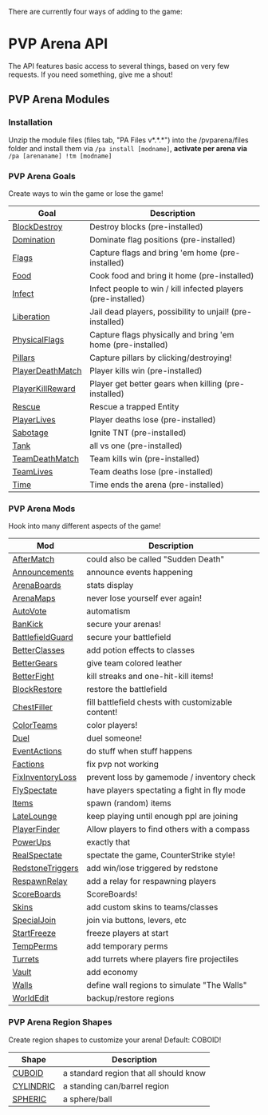 There are currently four ways of adding to the game:
# PVP Arena API

The API features basic access to several things, based on very few requests. If you need something, give me a shout!
## PVP Arena Modules

### Installation

Unzip the module files (files tab, "PA Files v\*.\*.\*") into the /pvparena/files folder and install them via
`/pa install [modname]`, **activate per arena via**
`/pa [arenaname] !tm [modname]`

### PVP Arena Goals

Create ways to win the game or lose the game!

Goal | Description
------------- | -------------
[BlockDestroy](goals/blockdestroy.md) | Destroy blocks (pre-installed)
[Domination](goals/domination.md) | Dominate flag positions (pre-installed)
[Flags](goals/flags.md) | Capture flags and bring 'em home (pre-installed)
[Food](goals/food.md) | Cook food and bring it home (pre-installed)
[Infect](goals/infect.md) | Infect people to win / kill infected players (pre-installed)
[Liberation](goals/liberation.md) | Jail dead players, possibility to unjail! (pre-installed)
[PhysicalFlags](goals/physicalflags.md) | Capture flags physically and bring 'em home (pre-installed)
[Pillars](goals/pillars.md) | Capture pillars by clicking/destroying!
[PlayerDeathMatch](goals/playerdeathmatch.md) | Player kills win (pre-installed)
[PlayerKillReward](goals/playerkillreward.md) | Player get better gears when killing (pre-installed)
[Rescue](goals/rescue.md) | Rescue a trapped Entity
[PlayerLives](goals/playerlives.md) | Player deaths lose (pre-installed)
[Sabotage](goals/sabotage.md) | Ignite TNT (pre-installed)
[Tank](goals/tank.md) | all vs one (pre-installed)
[TeamDeathMatch](goals/teamdeathmatch.md) | Team kills win (pre-installed)
[TeamLives](goals/teamlives.md) | Team deaths lose (pre-installed)
[Time](goals/time.md) | Time ends the arena (pre-installed)

### PVP Arena Mods

Hook into many different aspects of the game!

Mod | Description
------------- | -------------
[AfterMatch](mods/aftermatch.md) | could also be called "Sudden Death"
[Announcements](mods/announcements.md) | announce events happening
[ArenaBoards](mods/arenaboards.md) | stats display
[ArenaMaps](mods/arenamaps.md) | never lose yourself ever again!
[AutoVote](mods/autovote.md) | automatism
[BanKick](mods/bankick.md) | secure your arenas!
[BattlefieldGuard](mods/battlefieldguard.md) | secure your battlefield
[BetterClasses](mods/betterclasses.md) | add potion effects to classes
[BetterGears](mods/bettergears.md) | give team colored leather
[BetterFight](mods/betterfight.md) | kill streaks and one-hit-kill items!
[BlockRestore](mods/blockrestore.md) | restore the battlefield
[ChestFiller](mods/chestfiller.md) | fill battlefield chests with customizable content!
[ColorTeams](mods/colorteams.md) | color players!
[Duel](mods/duel.md) | duel someone!
[EventActions](mods/eventactions.md) | do stuff when stuff happens
[Factions](mods/factions.md) | fix pvp not working
[FixInventoryLoss](mods/fixinventoryloss.md) | prevent loss by gamemode / inventory check
[FlySpectate](mods/flyspectate.md) | have players spectating a fight in fly mode
[Items](mods/items.md) | spawn (random) items
[LateLounge](mods/latelounge.md) | keep playing until enough ppl are joining
[PlayerFinder](mods/playerfinder.md) | Allow players to find others with a compass
[PowerUps](mods/powerups.md) | exactly that
[RealSpectate](mods/realspectate.md) | spectate the game, CounterStrike style!
[RedstoneTriggers](mods/redstonetriggers.md) | add win/lose triggered by redstone
[RespawnRelay](mods/respawnrelay.md) | add a relay for respawning players
[ScoreBoards](mods/scoreboards.md) | ScoreBoards!
[Skins](mods/skins.md) | add custom skins to teams/classes
[SpecialJoin](mods/specialjoin.md) | join via buttons, levers, etc
[StartFreeze](mods/startfreeze.md) | freeze players at start
[TempPerms](mods/tempperms.md) | add temporary perms
[Turrets](mods/turrets.md) | add turrets where players fire projectiles
[Vault](mods/vault.md) | add economy
[Walls](mods/walls.md) | define wall regions to simulate "The Walls"
[WorldEdit](mods/worldedit.md) | backup/restore regions

### PVP Arena Region Shapes

Create region shapes to customize your arena! Default: COBOID!

Shape| Description
------------- | -------------
[CUBOID](shapes/cuboid.md) | a standard region that all should know
[CYLINDRIC](shapes/cylindric.md) | a standing can/barrel region
[SPHERIC](shapes/spheric.md) | a sphere/ball